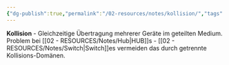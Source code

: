 ```yaml
---
{"dg-publish":true,"permalink":"/02-resources/notes/kollision/","tags":["netzwerk/konflikt","übertragung/gleichzeitig"],"noteIcon":"","updated":"2025-09-05T10:12:30.352+02:00"}
---
```



**Kollision** - Gleichzeitige Übertragung mehrerer Geräte im geteilten Medium.
Problem bei [[02 - RESOURCES/Notes/Hub\|HUB]]s - [[02 - RESOURCES/Notes/Switch\|Switch]]es vermeiden das durch getrennte Kollisions-Domänen.